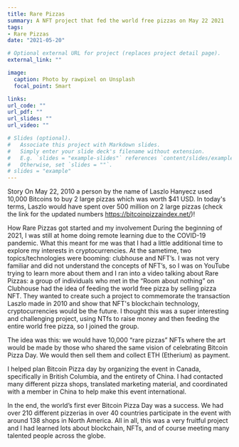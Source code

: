 ```yaml
---
title: Rare Pizzas
summary: A NFT project that fed the world free pizzas on May 22 2021
tags:
- Rare Pizzas
date: "2021-05-20"

# Optional external URL for project (replaces project detail page).
external_link: ""

image:
  caption: Photo by rawpixel on Unsplash
  focal_point: Smart

links:
url_code: ""
url_pdf: ""
url_slides: ""
url_video: ""

# Slides (optional).
#   Associate this project with Markdown slides.
#   Simply enter your slide deck's filename without extension.
#   E.g. `slides = "example-slides"` references `content/slides/example-slides.md`.
#   Otherwise, set `slides = ""`.
# slides = "example"
---
```


Story
On May 22, 2010 a person by the name of Laszlo Hanyecz used 10,000 Bitcoins to buy 2 large pizzas which was worth $41 USD. In today's terms, Laszlo would have spent over 500 million on 2 large pizzas (check the link for the updated numbers https://bitcoinpizzaindex.net/)! 

How Rare Pizzas got started and my involvement
During the beginning of 2021, I was still at home doing remote learning due to the COVID-19 pandemic. What this meant for me was that I had a little additional time to explore my interests in cryptocurrencies. At the sametime, two topics/technologies were booming: clubhouse and NFT’s. I was not very familiar and did not understand the concepts of NFT’s, so I was on YouTube trying to learn more about them and I ran into a video talking about Rare Pizzas: a group of individuals who met in the “Room about nothing” on Clubhouse had the idea of feeding the world free pizza by selling pizza NFT. They wanted to create such a project to commemorate the transaction Laszlo made in 2010 and show that NFT's blockchain technology, cryptocurrencies would be the future. I thought this was a super interesting and challenging project, using NTfs to raise money and then feeding the entire world free pizza, so I joined the group.

The idea was this: we would have 10,000 “rare pizzas” NFTs where the art would be made by those who shared the same vision of celebrating Bitcoin Pizza Day. We would then sell them and collect ETH (Etherium) as payment. 

I helped plan Bitcoin Pizza day by organizing the event in Canada, specifically in British Columbia, and the entirety of China. I had contacted many different pizza shops, translated marketing material, and coordinated with a member in China to help make this event international. 

In the end, the world’s first ever Bitcoin Pizza Day was a success. We had over 210 different pizzerias in over 40 countries participate in the event with around 138 shops in North America. All in all, this was a very fruitful project and I had learned lots about blockchain, NFTs, and of course meeting many talented people across the globe. 

